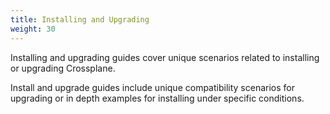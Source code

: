 ```yaml
---
title: Installing and Upgrading
weight: 30
---
```


Installing and upgrading guides cover unique scenarios related to installing or
upgrading Crossplane. 

Install and upgrade guides include unique compatibility scenarios for upgrading
or in depth examples for installing under specific conditions.